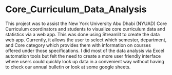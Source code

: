 # Core_Curriculum_Data_Analysis
 This project was to assist the New York University Abu Dhabi (NYUAD) Core Curriculum coordinators and students to visualize core curriculum data and statistics via a web app. This was done using Streamlit to create the data web app. Currently, it allows the user to select which semester, department, and Core category which provides them with information on courses offered under those specifications. I did most of the data analysis via Excel automation tools but felt the need to create a more user friendly interface where users could quickly look up data in a convenient way without having to check our annual bulletin or look at some google sheets.
